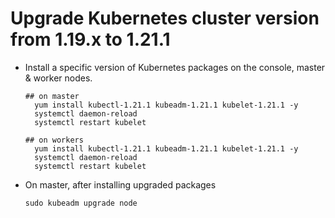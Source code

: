 # Upgrade Kubernetes cluster version from 1.19.x to 1.21.1

* Install a specific version of Kubernetes packages on the console, master & worker nodes.
  ```
  ## on master
    yum install kubectl-1.21.1 kubeadm-1.21.1 kubelet-1.21.1 -y
    systemctl daemon-reload
    systemctl restart kubelet
  
  ## on workers
    yum install kubectl-1.21.1 kubeadm-1.21.1 kubelet-1.21.1 -y
    systemctl daemon-reload
    systemctl restart kubelet
  ```

* On master, after installing upgraded packages
  ```
  sudo kubeadm upgrade node
  ```